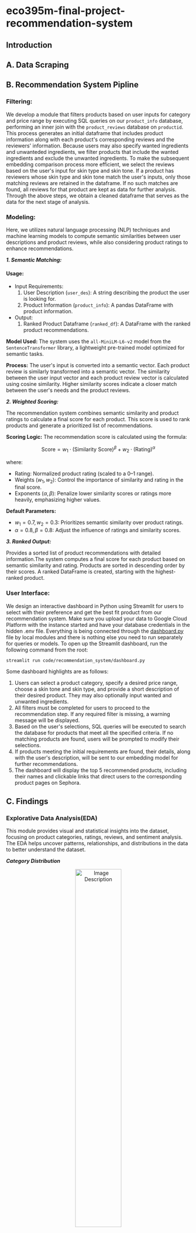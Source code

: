 # eco395m-final-project-recommendation-system
## Introduction
## A. Data Scraping
## B. Recommendation System Pipline
### Filtering:
We develop a module that filters products based on user inputs for category and price range by executing SQL queries on our `product_info` database, performing an inner join with the `product_reviews` database on `productid`. This process generates an initial dataframe that includes product information along with each product's corresponding reviews and the reviewers' information. Because users may also specify wanted ingredients and unwanteded ingredients, we filter products that include the wanted ingredients and exclude the unwanted ingredients. To make the subsequent embedding comparison process more efficient, we select the reviews based on the user's input for skin type and skin tone. If a product has reviewers whose skin type and skin tone match the user's inputs, only those matching reviews are retained in the dataframe. If no such matches are found, all reviews for that product are kept as data for further analysis. Through the above steps, we obtain a cleaned dataframe that serves as the data for the next stage of analysis.

### Modeling:
Here, we utilizes natural language processing (NLP) techniques and machine learning models to compute semantic similarities between user descriptions and product reviews, while also considering product ratings to enhance recommendations.

***1. Semantic Matching:***
#### Usage:
  - Input Requirements:
    1. User Description (`user_des`): A string describing the product the user is looking for.
    2. Product Information (`product_info`): A pandas DataFrame with product information.
  - Output:
    1. Ranked Product Dataframe (`ranked_df`): A DataFrame with the ranked product recommendations.

**Model Used:** The system uses the `all-MiniLM-L6-v2` model from the `SentenceTransformer` library, a lightweight pre-trained model optimized for semantic tasks.

**Process:** The user's input is converted into a semantic vector. Each product review is similarly transformed into a semantic vector. The similarity between the user input vector and each product review vector is calculated using cosine similarity. Higher similarity scores indicate a closer match between the user's needs and the product reviews.

***2. Weighted Scoring:***
  
  The recommendation system combines semantic similarity and product ratings to calculate a final score for each product. This score is used to rank products and generate a prioritized list of recommendations.

**Scoring Logic:** The recommendation score is calculated using the formula:

$$ \text{Score} = w_1 \cdot (\text{Similarity Score})^\beta + w_2 \cdot (\text{Rating})^\alpha$$

  where:

  - Rating: Normalized product rating (scaled to a 0–1 range).
  - Weights ($w_1, w_2$): Control the importance of similarity and rating in the final score.
  - Exponents ($\alpha, \beta$): Penalize lower similarity scores or ratings more heavily, emphasizing higher values.

**Default Parameters:**
  - $w_1 = 0.7, w_2 = 0.3$: Prioritizes semantic similarity over product ratings.
  - $\alpha = 0.8, \beta = 0.8$: Adjust the influence of ratings and similarity scores.

***3. Ranked Output:***

Provides a sorted list of product recommendations with detailed information.The system computes a final score for each product based on semantic similarity and rating. Products are sorted in descending order by their scores. A ranked DataFrame is created, starting with the highest-ranked product.

### User Interface:
We design an interactive dashboard in Python using Streamlit for users to select with their preference and get the best fit product from our recommendation system. Make sure you upload your data to Google Cloud Platform with the instance started and have your database credentials in the hidden .env file. Everything is being connected through the [dashboard.py](code/recommendation_system/dashboard.py) file by local modules and there is nothing else you need to run separately for queries or models. To open up the Streamlit dashboard, run the following command from the root:
```bash
streamlit run code/recommendation_system/dashboard.py 
```
Some dashboard highlights are as follows:

1. Users can select a product category, specify a desired price range, choose a skin tone and skin type, and provide a short description of their desired product. They may also optionally input wanted and unwanted ingredients.
2. All filters must be completed for users to proceed to the recommendation step. If any required filter is missing, a warning message will be displayed.
3. Based on the user's selections, SQL queries will be executed to search the database for products that meet all the specified criteria. If no matching products are found, users will be prompted to modify their selections.
4. If products meeting the initial requirements are found, their details, along with the user's description, will be sent to our embedding model for further recommendations. 
5. The dashboard will display the top 5 recommended products, including their names and clickable links that direct users to the corresponding product pages on Sephora.


## C. Findings

### Explorative Data Analysis(EDA)

This module provides visual and statistical insights into the dataset, focusing on product categories, ratings, reviews, and sentiment analysis. The EDA helps uncover patterns, relationships, and distributions in the data to better understand the dataset.

***Category Distribution***

<div align="center">
<img src="https://github.com/TianyiZhang420/eco395m-final-project-recommendation-system/blob/main/image/category_distribution.png" alt="Image Description" style="width:50%;height:auto;">
</div>

 - **Dominance of Facial Makeup and Skincare**: Foundation makeup and mascara categories dominate in terms of product availability, indicating higher market focus.
 - **Limited Representation of Certain Categories**: Blush and sunscreen have significantly fewer products, which may indicate gaps in these markets.
 - **Even Distribution in Some Areas**: Certain categories, like luminizers and face masks, show a balanced presence.


***Correlation Analysis of ratings and the number of reviews***

<div align="center">
<img src="https://github.com/TianyiZhang420/eco395m-final-project-recommendation-system/blob/main/image/correlation_analysis.png" alt="Image Description" style="width:50%;height:auto;">
</div>

- **Correlation Coefficient**: The coefficient is -0.02, indicating a near-zero and slightly negative relationship. This suggests that ratings and the number of reviews are almost independent of each other.
- **Outliers**: Some products with mid-range ratings (e.g., ~4.0) have an exceptionally high number of reviews (>20,000), which may influence the overall distribution.


***Rating Distribution***


<div align="center">
<img src="https://github.com/TianyiZhang420/eco395m-final-project-recommendation-system/blob/main/image/rating_distribution.png" alt="Image Description" style="width:50%;height:auto;">
</div>

- **Dominance of Highly Rated Products**: The majority of products are rated between 4–5, with over 600 products falling into this category, highlighting a trend of high customer satisfaction.
- **Moderately Rated Products**: A smaller but notable portion of products has ratings in the 3–4 range, indicating decent but less impressive customer satisfaction.
- **Scarcity of Low Ratings**: Very few products fall in the 2–3 and 1–2 ranges, showing a rare occurrence of dissatisfaction.oducts with ratings in the ranges 2–3 and 1–2 are extremely few, indicating that most products are rated relatively highly.

***Sentiment Analysis***

<div align="center">
<img src="https://github.com/TianyiZhang420/eco395m-final-project-recommendation-system/blob/main/image/sentiment_analysis.png" alt="Image Description" style="width:50%;height:auto;">
</div>

- **Overwhelmingly Positive Sentiment**: Most reviews (88.2%) are positive, reflecting strong approval and satisfaction from users.
- **Moderate Negative Sentiment**: A smaller percentage of reviews (9.8%) are negative, indicating there are only few dissatisfaction among users.
- **Low Neutral Sentiment**: Only 2% of reviews are neutral, suggesting an indifferent or average user experience.

## D. Limitations

* Our recommendation system does not take the official product descriptions into account, which may contain information about the product's features and uses. If we incorporate the analysis of official descriptions into our recommendation system, the recommendations may better align with user needs.
* Our dashboard only displays selected product names and links to the websites, which might not be visually engaging from an UI/UX perspective.
* Our recommendation system is linked to static database, such that new data has to be manually entered into google cloud platform in order to keep product information up to date. 

## E. Further Plans
* Include the official product descriptions in the analyzed data, generate embeddings, and calculate their similarity to the user's input as part of the recommendation score.
* Redesign output interface by adding elements includng but not limited to images, ratings, or other visual cues.
* Integrate real-time data automatically from external sources like Sephora’s API to provide updated product details on a regular basis. 
